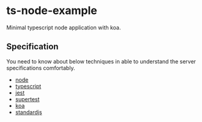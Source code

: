 # ts-node-example
Minimal typescript node application with koa.

## Specification
You need to know about below techniques in able to understand the server specifications comfortably.
* [node](https://nodejs.org)
* [typescript](typescriptlang.org)
* [jest](https://jestjs.io)
* [supertest](https://github.com/visionmedia/supertest)
* [koa](https://koajs.com/)
* [standardjs](https://standardjs.com)
